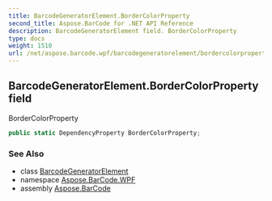 ```yaml
---
title: BarcodeGeneratorElement.BorderColorProperty
second_title: Aspose.BarCode for .NET API Reference
description: BarcodeGeneratorElement field. BorderColorProperty
type: docs
weight: 1510
url: /net/aspose.barcode.wpf/barcodegeneratorelement/bordercolorproperty/
---
```

## BarcodeGeneratorElement.BorderColorProperty field

BorderColorProperty

```csharp
public static DependencyProperty BorderColorProperty;
```

### See Also

* class [BarcodeGeneratorElement](../)
* namespace [Aspose.BarCode.WPF](../../barcodegeneratorelement/)
* assembly [Aspose.BarCode](../../../)



